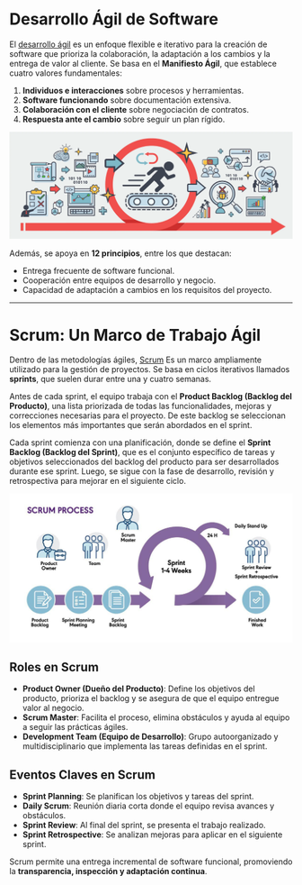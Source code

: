 # Desarrollo Ágil de Software  

El [desarrollo ágil](https://agilemanifesto.org/iso/es/manifesto.html) es un enfoque flexible e iterativo para la creación de software que prioriza la colaboración, la adaptación a los cambios y la entrega de valor al cliente. Se basa en el **Manifiesto Ágil**, que establece cuatro valores fundamentales:  

1. **Individuos e interacciones** sobre procesos y herramientas.  
2. **Software funcionando** sobre documentación extensiva.  
3. **Colaboración con el cliente** sobre negociación de contratos.  
4. **Respuesta ante el cambio** sobre seguir un plan rígido.  

![Screenshot](/images/met-agil.webp)

Además, se apoya en **12 principios**, entre los que destacan:  
- Entrega frecuente de software funcional.  
- Cooperación entre equipos de desarrollo y negocio.  
- Capacidad de adaptación a cambios en los requisitos del proyecto.  

---

# Scrum: Un Marco de Trabajo Ágil  

Dentro de las metodologías ágiles, [Scrum](https://www.atlassian.com/es/agile/scrum) Es un marco ampliamente utilizado para la gestión de proyectos. Se basa en ciclos iterativos llamados **sprints**, que suelen durar entre una y cuatro semanas.  

Antes de cada sprint, el equipo trabaja con el **Product Backlog (Backlog del Producto)**, una lista priorizada de todas las funcionalidades, mejoras y correcciones necesarias para el proyecto. De este backlog se seleccionan los elementos más importantes que serán abordados en el sprint.  

Cada sprint comienza con una planificación, donde se define el **Sprint Backlog (Backlog del Sprint)**, que es el conjunto específico de tareas y objetivos seleccionados del backlog del producto para ser desarrollados durante ese sprint. Luego, se sigue con la fase de desarrollo, revisión y retrospectiva para mejorar en el siguiente ciclo.


![FotoScrum](/images/scrum.jpg)

## Roles en Scrum  

- **Product Owner (Dueño del Producto)**: Define los objetivos del producto, prioriza el backlog y se asegura de que el equipo entregue valor al negocio.  
- **Scrum Master**: Facilita el proceso, elimina obstáculos y ayuda al equipo a seguir las prácticas ágiles.  
- **Development Team (Equipo de Desarrollo)**: Grupo autoorganizado y multidisciplinario que implementa las tareas definidas en el sprint.  

## Eventos Claves en Scrum  

- **Sprint Planning**: Se planifican los objetivos y tareas del sprint.  
- **Daily Scrum**: Reunión diaria corta donde el equipo revisa avances y obstáculos.  
- **Sprint Review**: Al final del sprint, se presenta el trabajo realizado.  
- **Sprint Retrospective**: Se analizan mejoras para aplicar en el siguiente sprint.  


Scrum permite una entrega incremental de software funcional, promoviendo la **transparencia, inspección y adaptación continua**.

